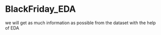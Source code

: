 # BlackFriday_EDA
we will get as much information  as possible from the dataset with the help of EDA
